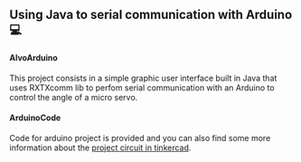 ## Using Java to serial communication with Arduino 💻

#### AlvoArduino
This project consists in a simple graphic user interface built in Java that uses RXTXcomm lib to perfom serial communication with an Arduino to control the angle of a micro servo.

#### ArduinoCode
Code for arduino project is provided and you can also find some more information about the [project circuit in tinkercad](https://www.tinkercad.com/things/lG1bHIP8Z3y-acionamento-de-servo-por-ldr).
